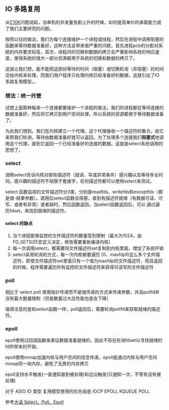 ## IO 多路复用

从[C10K](https://segmentfault.com/a/1190000007240744)问题说起，当单机的并发量急剧上升的时候，如何提高单价的承载能力成了我们主要研究的问题。

按照以往的做法，我们为每个连接维护一个进程或线程，然后在进程中调用阻塞的函数来等待数据准备好。这种方法会带来很严重的问题，首先进程pcb的分配对系统的内存要求较高，其次，进程间的切换和数据的拷贝会严重影响系统的响应速度，使得系统的很大一部分资源都用于系统的切换和数据的拷贝了。

这就让我们想，能不能把这部份等待的时间（阻塞）或切换轮询（非阻塞）的时间交给内核来处理，而我们用户程序只处理内核已经准备好的数据，这就引出了IO多路复用模型。、

### 想法：统一托管
试想上面那种每来一个连接都要维护一个进程的做法，我们的进程都在等待连接的数据准备好，然后将它拷贝到用户空间处理，所以系统的资源都用于等待数据准备了。

为此我们想到，我们在内核建立一个代理，这个代理接收一个描述符的集合，由它来帮我们轮询，等待由数据准备好就可以返回。为了处理多个连接我们**阻塞式**地调用这个代理，直到它返回一个已经准备好的连接的数据。这就是select系统调用的思想了。

### select
调用select告诉内核对那些描述符（就读、写或异常条件）感兴趣以及等待多长时间。感兴趣的描述符不局限于套接字，任何描述符都可以使用select来测试。

select 函数监视的文件描述符分3类，分别是readfds、writefds和exceptfds（都是值-结果参数）。调用后select函数会阻塞，直到有描述符就绪（有数据可读、可写、或者有异常）或者超时，然后函数返回。当select函数返回后，可以 通过遍历fdset，来找到就绪的描述符。

#### select 的缺点
1. 当个进程能够监控的文件描述符的数量受到限制（最大为1024，由FD_SETSIZE宏定义决定，修改需要重新编译内核）
2. 每一次调用select，都需要将文件描述符set复制到内核里面，增加了系统开销
3. select采用轮询的方式，每一次内核都要遍历 [0，maxfdp1)这么多个文件描述符，即使文件描述符set里面只有一个值为maxfdp的文件描述符，而且返回的时候，程序需要遍历所有监控的文件描述符来获得可读写的文件描述符

### poll
相比于 select poll 使用指针传递而不是值传递的方式来传递参数，并且pollfd并没有最大数量限制（但是数量过大后性能也是会下降）


值得注意的是和select函数一样，poll返回后，需要轮询pollfd来获取就绪的描述符。

### epoll

epoll使用过回调函数来表征数据准备就绪的，因此不存在轮询fdset以寻找就绪的fd所带来的开销。

epoll使用mmap加速内核与用户空间的信息传递。epoll是通过内核与用户空间mmap同一块内存，避免了无畏的内存拷贝

epoll支持水平触发(一直通知直到被处理)和边沿触发(只通知一次，不管有没有被处理)


对于 ASIO IO 类型 复用模型使用的优先级是 IOCP EPOLL KQUEUE POLL



参考[大话 Select、Poll、Epoll](https://cloud.tencent.com/developer/article/1005481)

